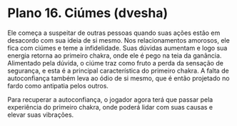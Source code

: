 # Plano 16. Ciúmes (dvesha)

Ele começa a suspeitar de outras pessoas quando suas ações estão em desacordo com sua ideia de si mesmo. Nos relacionamentos amorosos, ele fica com ciúmes e teme a infidelidade. Suas dúvidas aumentam e logo sua energia retorna ao primeiro chakra, onde ele é pego na teia da ganância. Alimentado pela dúvida, o ciúme traz como fruto a perda da sensação de segurança, e esta é a principal característica do primeiro chakra. A falta de autoconfiança também leva ao ódio de si mesmo, que é então projetado no fardo como antipatia pelos outros.

Para recuperar a autoconfiança, o jogador agora terá que passar pela experiência do primeiro chakra, onde poderá lidar com suas causas e elevar suas vibrações.
